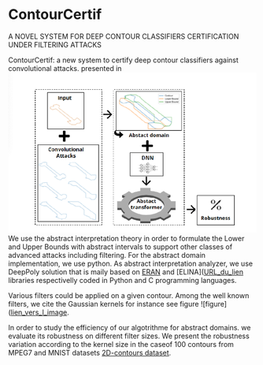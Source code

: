 # ContourCertif
A NOVEL SYSTEM FOR DEEP CONTOUR CLASSIFIERS CERTIFICATION UNDER FILTERING ATTACKS

ContourCertif: a new system to certify deep contour classifiers against convolutional attacks. presented in ![figure 1](https://github.com/ImenSmatiENSI/ContourCertif/blob/main/contourcertif_system.png)
We use the abstract interpretation theory in order to formulate the Lower and Upper Bounds with abstract intervals to support other classes of advanced attacks including filtering.
For the abstract domain implementation, we use python. As abstract interpretation analyzer, we use DeepPoly solution that is maily based on [ERAN](https://github.com/eth-sri/eran) and [ELINA]([URL_du_lien](https://elina.ethz.ch/) libraries respectivelly coded in Python and C programming languages.

Various filters could be applied on a given contour. Among the well known filters, we cite the Gaussian kernels for instance see figure ![figure]([lien_vers_l_image](https://github.com/ImenSmatiENSI/ContourCertif/blob/main/filtringattacks.png).

In order to study the efficiency of our algotrithme for abstract domains. we evaluate its robustness on different filter sizes. We present the robustness variation according to the kernel size in the caseof 100 contours from MPEG7 and MNIST datasets [2D-contours dataset](https://github.com/OueslatiRania/2D-contours-dataset).


